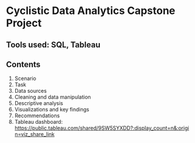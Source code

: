 # Cyclistic Data Analytics Capstone Project

## Tools used: SQL, Tableau

## Contents

1. Scenario
2. Task
3. Data sources
4. Cleaning and data manipulation
5. Descriptive analysis
6. Visualizations and key findings
7. Recommendations
8. Tableau dashboard: https://public.tableau.com/shared/9SW5SYXDD?:display_count=n&:origin=viz_share_link
